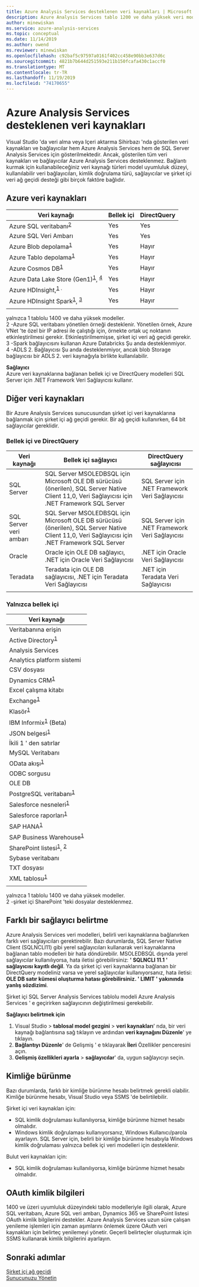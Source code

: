 ```yaml
---
title: Azure Analysis Services desteklenen veri kaynakları | Microsoft Docs
description: Azure Analysis Services tablo 1200 ve daha yüksek veri modelleri için desteklenen veri kaynaklarını ve bağlayıcıları açıklar.
author: minewiskan
ms.service: azure-analysis-services
ms.topic: conceptual
ms.date: 11/14/2019
ms.author: owend
ms.reviewer: minewiskan
ms.openlocfilehash: c92baf5c97597a0161f402cc458e90bb3e637d6c
ms.sourcegitcommit: 4821b7b644d251593e211b150fcafa430c1accf0
ms.translationtype: MT
ms.contentlocale: tr-TR
ms.lasthandoff: 11/19/2019
ms.locfileid: "74170655"
---
```

# <a name="data-sources-supported-in-azure-analysis-services"></a>Azure Analysis Services desteklenen veri kaynakları

Visual Studio 'da veri alma veya Içeri aktarma Sihirbazı 'nda gösterilen veri kaynakları ve bağlayıcılar hem Azure Analysis Services hem de SQL Server Analysis Services için gösterilmektedir. Ancak, gösterilen tüm veri kaynakları ve bağlayıcılar Azure Analysis Services desteklenmez. Bağlantı kurmak için kullanabileceğiniz veri kaynağı türleri model uyumluluk düzeyi, kullanılabilir veri bağlayıcıları, kimlik doğrulama türü, sağlayıcılar ve şirket içi veri ağ geçidi desteği gibi birçok faktöre bağlıdır. 

## <a name="azure-data-sources"></a>Azure veri kaynakları

|Veri kaynağı  |Bellek içi  |DirectQuery  |
|---------|---------|---------|
|Azure SQL veritabanı<sup>[2](#azsqlmanaged)</sup>     |   Yes      |    Yes      |
|Azure SQL Veri Ambarı     |   Yes      |   Yes       |
|Azure Blob depolama<sup>[1](#tab1400a)</sup>     |   Yes       |    Hayır      |
|Azure Tablo depolama<sup>[1](#tab1400a)</sup>    |   Yes       |    Hayır      |
|Azure Cosmos DB<sup>[1](#tab1400a)</sup>     |  Yes        |  Hayır        |
|Azure Data Lake Store (Gen1)<sup>[1](#tab1400a)</sup>, <sup>[4](#gen2)</sup>      |   Yes       |    Hayır      |
|Azure HDInsight,<sup>[1](#tab1400a) .</sup>     |     Yes     |   Hayır       |
|Azure HDInsight Spark<sup>[1](#tab1400a)</sup>, <sup>[3](#databricks)</sup>     |   Yes       |   Hayır       |
||||

yalnızca <a name="tab1400a">1</a> tablolu 1400 ve daha yüksek modeller.   
<a name="azsqlmanaged">2</a> -Azure SQL veritabanı yönetilen örneği desteklenir. Yönetilen örnek, Azure VNet 'te özel bir IP adresi ile çalıştığı için, örnekte ortak uç noktanın etkinleştirilmesi gerekir. Etkinleştirilmemişse, şirket içi veri ağ geçidi gerekir.    
<a name="databricks">3</a> -Spark bağlayıcısını kullanan Azure Databricks Şu anda desteklenmiyor.   
<a name="gen2">4</a> -ADLS 2. Bağlayıcısı Şu anda desteklenmiyor, ancak blob Storage bağlayıcısı bir ADLS 2. veri kaynağıyla birlikte kullanılabilir.


**Sağlayıcı**   
Azure veri kaynaklarına bağlanan bellek içi ve DirectQuery modelleri SQL Server için .NET Framework Veri Sağlayıcısı kullanır.

## <a name="other-data-sources"></a>Diğer veri kaynakları

Bir Azure Analysis Services sunucusundan şirket içi veri kaynaklarına bağlanmak için şirket içi ağ geçidi gerekir. Bir ağ geçidi kullanırken, 64 bit sağlayıcılar gereklidir.

### <a name="in-memory-and-directquery"></a>Bellek içi ve DirectQuery

|Veri kaynağı | Bellek içi sağlayıcı | DirectQuery sağlayıcısı |
|  --- | --- | --- |
| SQL Server |SQL Server MSOLEDBSQL için Microsoft OLE DB sürücüsü (önerilen), SQL Server Native Client 11,0, Veri Sağlayıcısı için .NET Framework SQL Server | SQL Server için .NET Framework Veri Sağlayıcısı |
| SQL Server veri ambarı |SQL Server MSOLEDBSQL için Microsoft OLE DB sürücüsü (önerilen), SQL Server Native Client 11,0, Veri Sağlayıcısı için .NET Framework SQL Server | SQL Server için .NET Framework Veri Sağlayıcısı |
| Oracle | Oracle için OLE DB sağlayıcı, .NET için Oracle Veri Sağlayıcısı |.NET için Oracle Veri Sağlayıcısı |
| Teradata |Teradata için OLE DB sağlayıcısı, .NET için Teradata Veri Sağlayıcısı |.NET için Teradata Veri Sağlayıcısı |
| | | |

### <a name="in-memory-only"></a>Yalnızca bellek içi

|Veri kaynağı  |  
|---------|
|Veritabanına erişin     |  
|Active Directory<sup>[1](#tab1400b)</sup>     |  
|Analysis Services     |  
|Analytics platform sistemi     |  
|CSV dosyası  |
|Dynamics CRM<sup>[1](#tab1400b)</sup>     |  
|Excel çalışma kitabı     |  
|Exchange<sup>[1](#tab1400b)</sup>     |  
|Klasör<sup>[1](#tab1400b)</sup>     |
|IBM Informix<sup>[1](#tab1400b)</sup> (Beta) |
|JSON belgesi<sup>[1](#tab1400b)</sup>     |  
|İkili 1 ' den satırlar<sup>[](#tab1400b)</sup>     | 
|MySQL Veritabanı     | 
|OData akışı<sup>[1](#tab1400b)</sup>     |  
|ODBC sorgusu     | 
|OLE DB     |   
|PostgreSQL veritabanı<sup>[1](#tab1400b)</sup>    | 
|Salesforce nesneleri<sup>[1](#tab1400b)</sup> |  
|Salesforce raporları<sup>[1](#tab1400b)</sup> |
|SAP HANA<sup>[1](#tab1400b)</sup>    |  
|SAP Business Warehouse<sup>[1](#tab1400b)</sup>    |  
|SharePoint listesi<sup>[1](#tab1400b)</sup>, <sup>[2](#filesSP)</sup>     |   
|Sybase veritabanı     |  
|TXT dosyası  |
|XML tablosu<sup>[1](#tab1400b)</sup>    |  
||
 
yalnızca <a name="tab1400b">1</a> tablolu 1400 ve daha yüksek modeller.   
<a name="filesSP">2</a> -şirket içi SharePoint 'teki dosyalar desteklenmez.

## <a name="specifying-a-different-provider"></a>Farklı bir sağlayıcı belirtme

Azure Analysis Services veri modelleri, belirli veri kaynaklarına bağlanırken farklı veri sağlayıcıları gerektirebilir. Bazı durumlarda, SQL Server Native Client (SQLNCLI11) gibi yerel sağlayıcıları kullanarak veri kaynaklarına bağlanan tablo modelleri bir hata döndürebilir. MSOLEDBSQL dışında yerel sağlayıcılar kullanılıyorsa, hata iletisi görebilirsiniz: **' SQLNCLI 11.1 ' sağlayıcısı kayıtlı değil**. Ya da şirket içi veri kaynaklarına bağlanan bir DirectQuery modeliniz varsa ve yerel sağlayıcılar kullanıyorsanız, hata iletisi: **OLE DB satır kümesi oluşturma hatası görebilirsiniz. ' LIMIT ' yakınında yanlış sözdizimi**.

Şirket içi SQL Server Analysis Services tablolu modeli Azure Analysis Services ' e geçirirken sağlayıcının değiştirilmesi gerekebilir.

**Sağlayıcı belirtmek için**

1. Visual Studio > **tablosal model gezgini** > **veri kaynakları**' nda, bir veri kaynağı bağlantısına sağ tıklayın ve ardından **veri kaynağını Düzenle**' ye tıklayın.
2. **Bağlantıyı Düzenle**' de Gelişmiş ' e tıklayarak **İleri** Özellikler penceresini açın.
3. **Gelişmiş özellikleri ayarla** > **sağlayıcılar**' da, uygun sağlayıcıyı seçin.

## <a name="impersonation"></a>Kimliğe bürünme
Bazı durumlarda, farklı bir kimliğe bürünme hesabı belirtmek gerekli olabilir. Kimliğe bürünme hesabı, Visual Studio veya SSMS 'de belirtilebilir.

Şirket içi veri kaynakları için:

* SQL kimlik doğrulaması kullanılıyorsa, kimliğe bürünme hizmet hesabı olmalıdır.
* Windows kimlik doğrulaması kullanıyorsanız, Windows Kullanıcı/parola ayarlayın. SQL Server için, belirli bir kimliğe bürünme hesabıyla Windows kimlik doğrulaması yalnızca bellek içi veri modelleri için desteklenir.

Bulut veri kaynakları için:

* SQL kimlik doğrulaması kullanılıyorsa, kimliğe bürünme hizmet hesabı olmalıdır.

## <a name="oauth-credentials"></a>OAuth kimlik bilgileri

1400 ve üzeri uyumluluk düzeyindeki tablo modelleriyle ilgili olarak, Azure SQL veritabanı, Azure SQL veri ambarı, Dynamics 365 ve SharePoint listesi OAuth kimlik bilgilerini destekler. Azure Analysis Services uzun süre çalışan yenileme işlemleri için zaman aşımlarını önlemek üzere OAuth veri kaynakları için belirteç yenilemeyi yönetir. Geçerli belirteçler oluşturmak için SSMS kullanarak kimlik bilgilerini ayarlayın.

## <a name="next-steps"></a>Sonraki adımlar
[Şirket içi ağ geçidi](analysis-services-gateway.md)   
[Sunucunuzu Yönetin](analysis-services-manage.md)   

